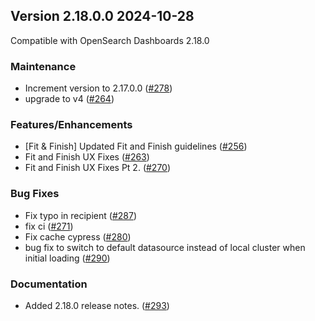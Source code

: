 ## Version 2.18.0.0 2024-10-28
Compatible with OpenSearch Dashboards 2.18.0

### Maintenance
* Increment version to 2.17.0.0 ([#278](https://github.com/opensearch-project/dashboards-notifications/pull/278))
* upgrade to v4 ([#264](https://github.com/opensearch-project/dashboards-notifications/pull/264))

### Features/Enhancements
* [Fit & Finish] Updated Fit and Finish guidelines ([#256](https://github.com/opensearch-project/dashboards-notifications/pull/256))
* Fit and Finish UX Fixes ([#263](https://github.com/opensearch-project/dashboards-notifications/pull/263))
* Fit and Finish UX Fixes Pt 2. ([#270](https://github.com/opensearch-project/dashboards-notifications/pull/270))

### Bug Fixes
* Fix typo in recipient ([#287](https://github.com/opensearch-project/dashboards-notifications/pull/287))
* fix ci ([#271](https://github.com/opensearch-project/dashboards-notifications/pull/271))
* Fix cache cypress ([#280](https://github.com/opensearch-project/dashboards-notifications/pull/280))
* bug fix to switch to default datasource instead of local cluster when initial loading ([#290](https://github.com/opensearch-project/dashboards-notifications/pull/290))

### Documentation
* Added 2.18.0 release notes. ([#293](https://github.com/opensearch-project/dashboards-notifications/pull/293))